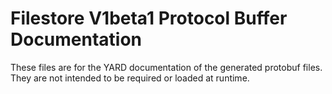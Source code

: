 # Filestore V1beta1 Protocol Buffer Documentation

These files are for the YARD documentation of the generated protobuf files.
They are not intended to be required or loaded at runtime.
